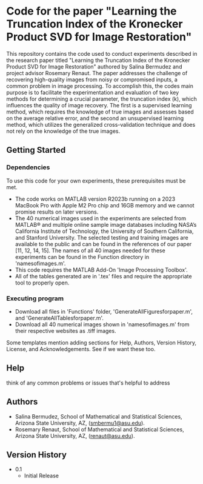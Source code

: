 # Code for the paper "Learning the Truncation Index of the Kronecker Product SVD for Image Restoration" 

This repository contains the code used to conduct experiments described in the research paper titled "Learning the Truncation Index of the Kronecker Product SVD for Image Restoration" authored by Salina Bermudez and project advisor Rosemary Renaut. The paper addresses the challenge of recovering high-quality images from noisy or compromised inputs, a common problem in image processing. To accomplish this, the codes main purpose is to facilitate the experimentation and evaluation of two key methods for determining a crucial parameter, the truncation index (k), which influences the quality of image recovery. The first is a supervised learning method, which requires the knowledge of true images and assesses based on the average relative error, and the second an unsupervised learning method, which utilizes the generalized cross-validation technique and does not rely on the knowledge of the true images. 

## Getting Started
### Dependencies
To use this code for your own experiments, these prerequisites must be met. 
* The code works on MATLAB version R2023b running on a 2023 MacBook Pro with Apple M2 Pro chip and 16GB memory and we cannot promise results on later versions.
* The 40 numerical images used in the experiments are selected from MATLAB® and multiple online sample image databases including NASA’s California Institute of Technology, the University of Southern California, and Stanford University. The selected testing and training images are available to the public and can be found in the references of our paper [11, 12, 14, 15]. The names of all 40 images needed for these experiments can be found in the Function directory in 'namesofimages.m'.
* This code requires the MATLAB Add-On 'Image Processing Toolbox'.
* All of the tables generated are in '.tex' files and require the appropriate tool to properly open.

### Executing program
* Download all files in 'Functions' folder, 'GenerateAllFiguresforpaper.m', and 'GenerateAllTablesforpaper.m'.
* Download all 40 numerical images shown in 'namesofimages.m' from their respective websites as .tiff images.

Some templates mention adding sections for Help, Authors, Version History, License, and Acknowledgements. See if we want these too. 

## Help
think of any common problems or issues that's helpful to address

## Authors
* Salina Bermudez, School of Mathematical and Statistical Sciences, Arizona State University, AZ, (smbermu1@asu.edu).
* Rosemary Renaut, School of Mathematical and Statistical Sciences, Arizona State University, AZ, (renaut@asu.edu).

## Version History
* 0.1
  * Initial Release




